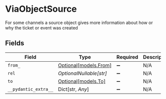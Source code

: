 # ViaObjectSource

For some channels a source object gives more information about how or why the ticket or event was created



## Fields

| Field                                       | Type                                        | Required                                    | Description                                 |
| ------------------------------------------- | ------------------------------------------- | ------------------------------------------- | ------------------------------------------- |
| `from_`                                     | [Optional[models.From]](../models/from_.md) | :heavy_minus_sign:                          | N/A                                         |
| `rel`                                       | *OptionalNullable[str]*                     | :heavy_minus_sign:                          | N/A                                         |
| `to`                                        | [Optional[models.To]](../models/to.md)      | :heavy_minus_sign:                          | N/A                                         |
| `__pydantic_extra__`                        | Dict[str, *Any*]                            | :heavy_minus_sign:                          | N/A                                         |